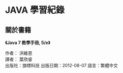 # JAVA 學習紀錄

## 關於書籍

**《Java 7 教學手冊, 5/e》**

作者： 洪維恩  
譯者： 葉欣睿  
出版社：旗標科技 
出版日期：2012-08-07 
語言：繁體中文  

